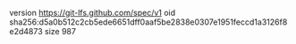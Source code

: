 version https://git-lfs.github.com/spec/v1
oid sha256:d5a0b512c2cb5ede6651dff0aaf5be2838e0307e1951feccd1a3126f8e2d4873
size 987
